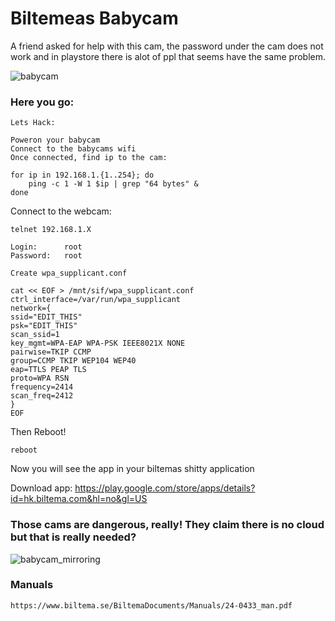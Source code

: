  
# Biltemeas Babycam

A friend asked for help with this cam, the password under the cam does not work and in playstore there is alot of ppl that seems have the same problem.

![babycam](https://user-images.githubusercontent.com/26827453/174461467-a551cc79-fe4d-493b-9cdf-704f46110b21.png)

### Here you go: 

    Lets Hack: 

    Poweron your babycam
    Connect to the babycams wifi 
    Once connected, find ip to the cam:

    for ip in 192.168.1.{1..254}; do
        ping -c 1 -W 1 $ip | grep "64 bytes" &
    done
 
Connect to the webcam:

    telnet 192.168.1.X

    Login:      root
    Password:   root

    Create wpa_supplicant.conf

    cat << EOF > /mnt/sif/wpa_supplicant.conf
    ctrl_interface=/var/run/wpa_supplicant
    network={
    ssid="EDIT_THIS"
    psk="EDIT_THIS"
    scan_ssid=1
    key_mgmt=WPA-EAP WPA-PSK IEEE8021X NONE
    pairwise=TKIP CCMP
    group=CCMP TKIP WEP104 WEP40
    eap=TTLS PEAP TLS
    proto=WPA RSN
    frequency=2414
    scan_freq=2412
    }
    EOF

Then Reboot! 

    reboot

Now you will see the app in your biltemas shitty application 
    
Download app: https://play.google.com/store/apps/details?id=hk.biltema.com&hl=no&gl=US

### Those cams are dangerous, really! They claim there is no cloud but that is really needed?

![babycam_mirroring](https://user-images.githubusercontent.com/26827453/174461462-21b7a8c5-e0b5-47d3-b4aa-cb3b3e9aafdf.gif)

### Manuals

    https://www.biltema.se/BiltemaDocuments/Manuals/24-0433_man.pdf
